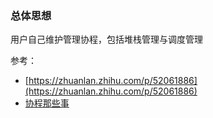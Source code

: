 ### 总体思想

用户自己维护管理协程，包括堆栈管理与调度管理

参考：

- [https://zhuanlan.zhihu.com/p/52061886](https://zhuanlan.zhihu.com/p/52061886)
- [协程那些事](https://www.dazhuanlan.com/2019/10/24/5db10ce74d1c5/)


